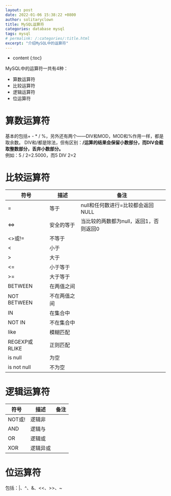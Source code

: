 ```yaml
---
layout: post
date: 2022-01-06 15:38:22 +0800
author: solitaryclown
title: MySQL运算符
categories: database mysql
tags: mysql
# permalink: /:categories/:title.html
excerpt: "介绍MySQL中的运算符"
---
```

* content
{:toc}

MySQL中的运算符一共有4种：  
+ 算数运算符
+ 比较运算符
+ 逻辑运算符
+ 位运算符

# 算数运算符
基本的包括+ - * / %，另外还有两个——DIV和MOD，MOD和%作用一样，都是取余数。
DIV和/都是除法，但有区别：**/运算的结果会保留小数部分，而DIV会截取整数部分，丢弃小数部分。**  
例如：5 / 2=2.5000，而5 DIV 2=2

# 比较运算符

| 符号          | 描述         | 备注                                   |
| ------------- | ------------ | -------------------------------------- |
| =             | 等于         | null和任何数进行=比较都会返回NULL      |
| <=>           | 安全的等于   | 当比较的两数都为null，返回1，否则返回0 |
| <>或!=        | 不等于       |                                        |
| <             | 小于         |                                        |
| >             | 大于         |                                        |
| <=            | 小于等于     |                                        |
| >=            | 大于等于     |                                        |
| BETWEEN       | 在两值之间   |                                        |
| NOT BETWEEN   | 不在两值之间 |                                        |
| IN            | 在集合中     |                                        |
| NOT IN        | 不在集合中   |                                        |
| like          | 模糊匹配     |                                        |
| REGEXP或RLIKE | 正则匹配     |                                        |
| is null       | 为空         |                                        |
| is not null   | 不为空       |                                        |

# 逻辑运算符


| 符号   | 描述     | 备注 |
| ------ | -------- | ---- |
| NOT或! | 逻辑非   |      |
| AND    | 逻辑与   |      |
| OR     | 逻辑或   |      |
| XOR    | 逻辑异或 |      |


# 位运算符
包括：|、^、&、<<、>>、~